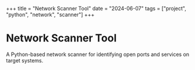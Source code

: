 +++
title = "Network Scanner Tool"
date = "2024-06-07"
tags = ["project", "python", "network", "scanner"]
+++

# Network Scanner Tool

A Python-based network scanner for identifying open ports and services on target systems.
